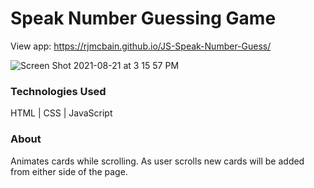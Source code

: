 # Speak Number Guessing Game

View app: https://rjmcbain.github.io/JS-Speak-Number-Guess/

![Screen Shot 2021-08-21 at 3 15 57 PM](https://user-images.githubusercontent.com/33466125/130336146-7d67ccd7-1c4a-48d7-9a89-af6cda129b06.png)

### Technologies Used

HTML  |  CSS  |  JavaScript

### About
Animates cards while scrolling. As user scrolls new cards will be added from either side of the page.

